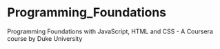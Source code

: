 # Programming_Foundations
Programming Foundations with JavaScript, HTML and CSS - A Coursera course by Duke University
